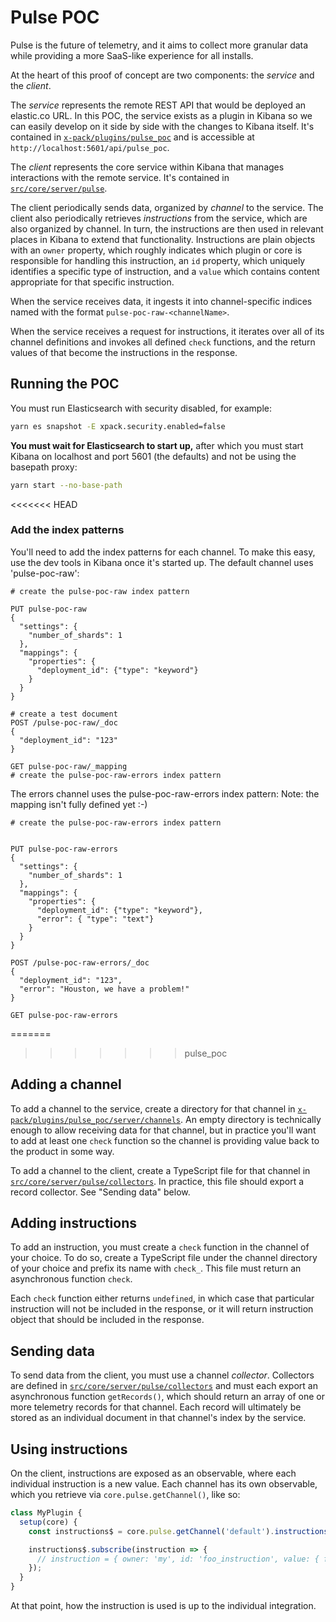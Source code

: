 # Pulse POC

Pulse is the future of telemetry, and it aims to collect more granular data while
providing a more SaaS-like experience for all installs.

At the heart of this proof of concept are two components: the *service* and the *client*.

The *service* represents the remote REST API that would be deployed an elastic.co URL. In
this POC, the service exists as a plugin in Kibana so we can easily develop on it side by
side with the changes to Kibana itself. It's contained in
[`x-pack/plugins/pulse_poc`](./x-pack/plugins/pulse_poc) and is accessible at
`http://localhost:5601/api/pulse_poc`.

The *client* represents the core service within Kibana that manages interactions with the
remote service. It's contained in [`src/core/server/pulse`](./src/core/server/pulse).

The client periodically sends data, organized by *channel* to the service. The client
also periodically retrieves *instructions* from the service, which are also organized by
channel. In turn, the instructions are then used in relevant places in Kibana to extend
that functionality. Instructions are plain objects with an `owner` property, which
roughly indicates which plugin or core is responsible for handling this instruction, an
`id` property, which uniquely identifies a specific type of instruction, and a `value`
which contains content appropriate for that specific instruction.

When the service receives data, it ingests it into channel-specific indices named with
the format `pulse-poc-raw-<channelName>`.

When the service receives a request for instructions, it iterates over all of its channel
definitions and invokes all defined `check` functions, and the return values of that
become the instructions in the response.

## Running the POC

You must run Elasticsearch with security disabled, for example:

```sh
yarn es snapshot -E xpack.security.enabled=false
```

**You must wait for Elasticsearch to start up,** after which you must start Kibana on
localhost and port 5601 (the defaults) and not be using the basepath proxy:

```sh
yarn start --no-base-path
```

<<<<<<< HEAD
### Add the index patterns
You'll need to add the index patterns for each channel. To make this easy, use the dev tools in Kibana once it's started up.
The default channel uses 'pulse-poc-raw':
```kibana dev tools
# create the pulse-poc-raw index pattern

PUT pulse-poc-raw
{
  "settings": {
    "number_of_shards": 1
  },
  "mappings": {
    "properties": {
      "deployment_id": {"type": "keyword"}
    }
  }
}

# create a test document
POST /pulse-poc-raw/_doc
{
  "deployment_id": "123"
}

GET pulse-poc-raw/_mapping
# create the pulse-poc-raw-errors index pattern
```
The errors channel uses the pulse-poc-raw-errors index pattern:
Note: the mapping isn't fully defined yet :-)
```
# create the pulse-poc-raw-errors index pattern


PUT pulse-poc-raw-errors
{
  "settings": {
    "number_of_shards": 1
  },
  "mappings": {
    "properties": {
      "deployment_id": {"type": "keyword"},
      "error": { "type": "text"}
    }
  }
}

POST /pulse-poc-raw-errors/_doc
{
  "deployment_id": "123",
  "error": "Houston, we have a problem!"
}

GET pulse-poc-raw-errors
```


=======
>>>>>>> pulse_poc
## Adding a channel

To add a channel to the service, create a directory for that channel in
[`x-pack/plugins/pulse_poc/server/channels`](./x-pack/plugins/pulse_poc/server/channels).
An empty directory is technically enough to allow receiving data for that channel, but in
practice you'll want to add at least one `check` function so the channel is providing
value back to the product in some way.

To add a channel to the client, create a TypeScript file for that channel in
[`src/core/server/pulse/collectors`](./src/core/server/pulse/collectors). In practice,
this file should export a record collector. See "Sending data" below.

## Adding instructions

To add an instruction, you must create a `check` function in the channel of your choice.
To do so, create a TypeScript file under the channel directory of your choice and prefix
its name with `check_`. This file must return an asynchronous function `check`.

Each `check` function either returns `undefined`, in which case that particular
instruction will not be included in the response, or it will return instruction object
that should be included in the response.

## Sending data

To send data from the client, you must use a channel *collector*. Collectors are defined
in [`src/core/server/pulse/collectors`](./src/core/server/pulse/collectors) and must each
export an asynchronous function `getRecords()`, which should return an array of one or
more telemetry records for that channel. Each record will ultimately be stored as an
individual document in that channel's index by the service.

## Using instructions

On the client, instructions are exposed as an observable, where each individual
instruction is a new value. Each channel has its own observable, which you retrieve via
`core.pulse.getChannel()`, like so:

```js
class MyPlugin {
  setup(core) {
    const instructions$ = core.pulse.getChannel('default').instructions$();

    instructions$.subscribe(instruction => {
      // instruction = { owner: 'my', id: 'foo_instruction', value: { foo: 'bar' } }
    });
  }
}
```

At that point, how the instruction is used is up to the individual integration.
